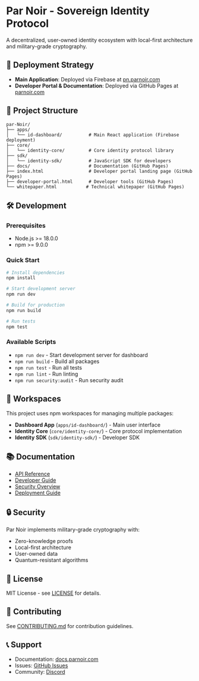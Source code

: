 # Par Noir - Sovereign Identity Protocol

A decentralized, user-owned identity ecosystem with local-first architecture and military-grade cryptography.

## 🚀 Deployment Strategy

- **Main Application**: Deployed via Firebase at [pn.parnoir.com](http://pn.parnoir.com)
- **Developer Portal & Documentation**: Deployed via GitHub Pages at [parnoir.com](https://parnoir.com)

## 📁 Project Structure

```
par-Noir/
├── apps/
│   └── id-dashboard/          # Main React application (Firebase deployment)
├── core/
│   └── identity-core/         # Core identity protocol library
├── sdk/
│   └── identity-sdk/          # JavaScript SDK for developers
├── docs/                      # Documentation (GitHub Pages)
├── index.html                 # Developer portal landing page (GitHub Pages)
├── developer-portal.html      # Developer tools (GitHub Pages)
└── whitepaper.html           # Technical whitepaper (GitHub Pages)
```

## 🛠️ Development

### Prerequisites
- Node.js >= 18.0.0
- npm >= 9.0.0

### Quick Start
```bash
# Install dependencies
npm install

# Start development server
npm run dev

# Build for production
npm run build

# Run tests
npm test
```

### Available Scripts
- `npm run dev` - Start development server for dashboard
- `npm run build` - Build all packages
- `npm run test` - Run all tests
- `npm run lint` - Run linting
- `npm run security:audit` - Run security audit

## 🔧 Workspaces

This project uses npm workspaces for managing multiple packages:

- **Dashboard App** (`apps/id-dashboard/`) - Main user interface
- **Identity Core** (`core/identity-core/`) - Core protocol implementation
- **Identity SDK** (`sdk/identity-sdk/`) - Developer SDK

## 📚 Documentation

- [API Reference](docs/api/API_REFERENCE.md)
- [Developer Guide](docs/developer/DEVELOPER_GUIDE.md)
- [Security Overview](docs/security/SECURITY_OVERVIEW.md)
- [Deployment Guide](docs/deployment/DEPLOYMENT_GUIDE.md)

## 🔒 Security

Par Noir implements military-grade cryptography with:
- Zero-knowledge proofs
- Local-first architecture
- User-owned data
- Quantum-resistant algorithms

## 📄 License

MIT License - see [LICENSE](LICENSE) for details.

## 🤝 Contributing

See [CONTRIBUTING.md](CONTRIBUTING.md) for contribution guidelines.

## 📞 Support

- Documentation: [docs.parnoir.com](https://docs.parnoir.com)
- Issues: [GitHub Issues](https://github.com/parnoir/par-Noir/issues)
- Community: [Discord](https://discord.gg/parnoir) 